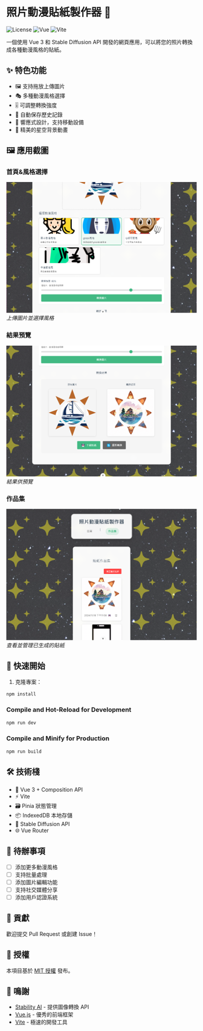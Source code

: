 # 照片動漫貼紙製作器 🎨

![License](https://img.shields.io/badge/license-MIT-blue.svg)
![Vue](https://img.shields.io/badge/Vue.js-3.x-4FC08D?logo=vue.js)
![Vite](https://img.shields.io/badge/Vite-5.x-646CFF?logo=vite)

一個使用 Vue 3 和 Stable Diffusion API 開發的網頁應用，可以將您的照片轉換成各種動漫風格的貼紙。

## ✨ 特色功能

- 🖼️ 支持拖放上傳圖片
- 🎭 多種動漫風格選擇
- 🎚️ 可調整轉換強度
- 💾 自動保存歷史記錄
- 📱 響應式設計，支持移動設備
- 🌟 精美的星空背景動畫

## 🖼️ 應用截圖

### 首頁&風格選擇

![首頁截圖](public/select.png)
*上傳圖片並選擇風格*

### 結果預覽

![結果預覽](public/result.png)
*結果供預覽*

### 作品集

![作品集](public/workshop.png)
*查看並管理已生成的貼紙*

## 🚀 快速開始

1. 克隆專案：

```sh
npm install
```

### Compile and Hot-Reload for Development

```sh
npm run dev
```

### Compile and Minify for Production

```sh
npm run build
```

## 🛠️ 技術棧

- 🖖 Vue 3 + Composition API
- ⚡ Vite
- 🗃️ Pinia 狀態管理
- 📦 IndexedDB 本地存儲
- 🎨 Stable Diffusion API
- 🌐 Vue Router

## 📝 待辦事項

- [ ]  添加更多動漫風格
- [ ]  支持批量處理
- [ ]  添加圖片編輯功能
- [ ]  支持社交媒體分享
- [ ]  添加用戶認證系統

## 🤝 貢獻

歡迎提交 Pull Request 或創建 Issue！

## 📄 授權

本項目基於 [MIT 授權](LICENSE) 發布。

## 🙏 鳴謝

- [Stability AI](https://stability.ai/) - 提供圖像轉換 API
- [Vue.js](https://vuejs.org/) - 優秀的前端框架
- [Vite](https://vitejs.dev/) - 極速的開發工具
